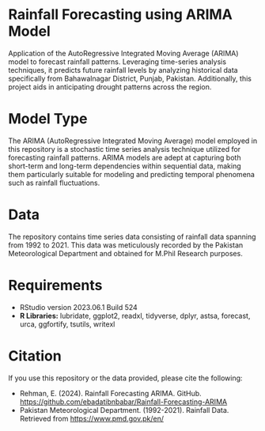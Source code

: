 # Rainfall Forecasting using ARIMA Model
Application of the AutoRegressive Integrated Moving Average (ARIMA) model to forecast rainfall patterns. Leveraging time-series analysis techniques, it predicts future rainfall levels by analyzing historical data specifically from Bahawalnagar District, Punjab, Pakistan. Additionally, this project aids in anticipating drought patterns across the region.

# Model Type
The ARIMA (AutoRegressive Integrated Moving Average) model employed in this repository is a stochastic time series analysis technique utilized for forecasting rainfall patterns. ARIMA models are adept at capturing both short-term and long-term dependencies within sequential data, making them particularly suitable for modeling and predicting temporal phenomena such as rainfall fluctuations.

# Data
The repository contains time series data consisting of rainfall data spanning from 1992 to 2021. This data was meticulously recorded by the Pakistan Meteorological Department and obtained for M.Phil Research purposes.

# Requirements
- RStudio version 2023.06.1 Build 524
- **R Libraries:** lubridate, ggplot2, readxl, tidyverse, dplyr, astsa, forecast, urca, ggfortify, tsutils, writexl

# Citation
If you use this repository or the data provided, please cite the following:

- Rehman, E. (2024). Rainfall Forecasting ARIMA. GitHub. https://github.com/ebadatibnbabar/Rainfall-Forecasting-ARIMA
- Pakistan Meteorological Department. (1992-2021). Rainfall Data. Retrieved from https://www.pmd.gov.pk/en/


